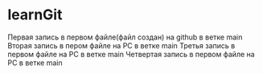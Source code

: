 # learnGit
Первая запись в первом файле(файл создан) на github в ветке main
Вторая запись в пером файле на РС в ветке main
Третья запись в первом файле на РС в ветке main
Четвертая запись в первом файле на РС в ветке main